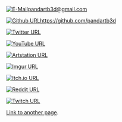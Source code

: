 [![E-Mail](https://img.icons8.com/ios-glyphs/30/000000/email.png)](mailto:pandartb3d@gmail.com)pandartb3d@gmail.com


[![Github URL](https://img.icons8.com/ios-glyphs/30/000000/github.png)](https://github.com/pandartb3d)https://github.com/pandartb3d


[![Twitter URL](https://img.icons8.com/ios-glyphs/30/000000/twitter--v1.png)](https://twitter.com/pandartb3d)


[![YouTube URL](https://img.icons8.com/ios-glyphs/30/000000/youtube-play.png)](https://www.youtube.com/channel/UCbM3kTD2lsXQPORbi2lyZSg)


[![Artstation URL](https://img.icons8.com/windows/30/000000/artstation.png)](https://www.artstation.com/pandartb3d)


[![Imgur URL](https://img.icons8.com/ios-filled/30/000000/imgur.png)](https://imgur.com/user/pandartb3d)


[![Itch.io URL](https://img.icons8.com/ios-glyphs/30/000000/itch-io.png)](https://pandartb3d.itch.io/)


[![Reddit URL](https://img.icons8.com/ios-filled/30/000000/reddit--v2.png)](https://www.reddit.com/user/pandartb3d)


[![Twitch URL](https://img.icons8.com/ios-glyphs/30/000000/twitch.png)](https://www.twitch.tv/pandartb3d)


[Link to another page](./another-page.html).

